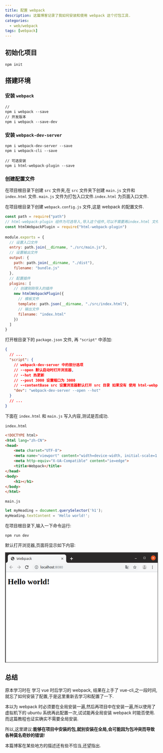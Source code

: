 ```yaml
---
title: 配置 webpack
description: 这篇博客记录了我如何安装和使用 webpack 这个打包工具.
categories:
  - web/webpack
tags: [webpack]
---
```


## 初始化项目

```hljs
npm init
```

## 搭建环境

### 安装 `webpack`

```hljs
// 
npm i webpack --save
// 开发版本
npm i webpack --save-dev
```

### 安装 `webpack-dev-server`

```hljs
npm i webpack-dev-server --save
npm i webpack-cli --save

// 可选安装
npm i html-webpack-plugin --save
```

### 创建配置文件

在项目根目录下创建 `src` 文件夹,在 `src` 文件夹下创建 `main.js` 文件和 `index.html` 文件. `main.js` 文件为打包入口文件.`index.html` 为页面入口文件.

在项目根目录下创建 `webpack.config.js` 文件,这是 webpack 的配置文件.

```js
const path = require("path")
// html-webpack-plugin 组件为可选导入,导入这个组件,可以不需要再index.html 文件中再导入 main.js 文件,webpack 会自动生成打包进文件中,需要 npm i html-webpack-plugin --save 命令进行安装
const htmlWebpackPlugin = require("html-webpack-plugin")

module.exports = {
  // 设置入口文件
  entry: path.join(__dirname, "./src/main.js"),
  // 设置输出文件
  output: {
    path: path.join(__dirname, "./dist"),
    filename: "bundle.js"
  },
  // 配置插件
  plugins: [
    // 创建刚刚导入的插件
    new htmlWebpackPlugin({
      // 模板文件
      template: path.json(__dirname, "./src/index.html"),
      // 输出文件
      filename: "index.html"
    })
  ]
}
```
打开根目录下的 `package.json` 文件, 再 `"script"` 中添加:

```json
{
  // ...
  "script": {
    // webpack-dev-server 中的部分选项
    // --open 默认启动时打开浏览器,
    // --hot 热更新
    // --post 3000 设置端口为 3000
    // --contentBase src 设置浏览器默认打开 src 目录 如果没有 使用 html-webpack-plugin 选项则可以设置这个选项
    "dev": "webpack-dev-server --open --hot"
  }
  // ...
}

```

下面在 `index.html` 和 `main.js` 写入内容,测试是否成功.

`index.html`

```html
<!DOCTYPE html>
<html lang="zh-CN">
<head>
    <meta charset="UTF-8">
    <meta name="viewport" content="width=device-width, initial-scale=1.0">
    <meta http-equiv="X-UA-Compatible" content="ie=edge">
    <title>Webpack</title>
</head>
<body>
    <h1></h1>
</body>
</html>
```

`main.js`

```js
let myHeading = document.querySelector('h1');
myHeading.textContent = 'Hello world!';
```

在项目根目录下,输入一下命令运行:

```hljs
npm run dev
```

默认打开浏览器,页面将显示如下内容:

![hello,world](/assets/images/2019-08-21-webpack-hello-world.png)

## 总结

原本学习时在 学习 vue 时后学习的 webpack, 结果在上手了 vue-cli,之一段时间,就忘了如何安装了配置,于是这里重新去学习和配置了一下.

本以为 webpack 时必须要在全局安装一遍,然后再项目中在安装一遍,所以使用了虚拟机下的 ubuntu 系统再此配置一次,试试能再全局安装 webpack 时能否使用.而这篇教程也证实确实不需要全局安装.

所以,这里建议:**能够在项目中安装的包,就别安装在全局,会可能因为包冲突而导致各种莫名奇妙的错误!**

本篇博客在某些地方的描述还有些不恰当,还望指出.
